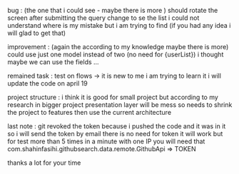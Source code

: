 bug : (the one that i could see - maybe there is more )
should rotate the screen after submitting the query change to se the list i could not understand
where is my mistake but i am trying to find (if you had any idea i will glad to get that)

improvement : (again the according to my knowledge maybe there is more)
could use just one model instead of two (no need for {userList}) i thought maybe we can use the
fields ...

remained task :
test on flows -> it is new to me i am trying to learn it i will update the code on april 19

project structure :
i think it is good for small project but according to my research in bigger project presentation
layer will be mess so needs to shrink the project to features then use the current architecture

last note :
git revoked the token because i pushed the code and it was in it so i will send the token by email
there is no need for token it will work but for test more than 5 times in a minute with one IP you
will need that com.shahinfasihi.githubsearch.data.remote.GithubApi => TOKEN

thanks a lot for your time
